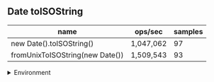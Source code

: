 ## Date toISOString

|name|ops/sec|samples|
|-|-|-|
|new Date().toISOString()|1,047,062|97|
|fromUnixToISOString(new Date())|1,509,543|93|


<details>
<summary>Environment</summary>

* __Machine:__ linux x64 | 2 vCPUs | 6.8GB Mem
* __Run:__ Sat Oct 14 2023 01:42:03 GMT+0000 (Coordinated Universal Time)
</details>

<!--
{"environment":{"platform":"linux","arch":"x64","cpus":2,"totalMemory":6.7597503662109375},"benchmarks":[{"name":"new Date().toISOString()","hz":1047061.6141009066,"cycles":4,"stats":{"deviation":1.2568196802828346e-8,"mean":9.550536344116505e-7,"moe":2.5011698035736894e-9,"rme":0.2618878891670315,"sem":1.2761070426396375e-9,"variance":1.5795957087462464e-16}},{"name":"fromUnixToISOString(new Date())","hz":1509543.4304328295,"cycles":8,"stats":{"deviation":4.6659592509058163e-8,"mean":6.624519572207812e-7,"moe":9.483213731428987e-9,"rme":1.4315322987669026,"sem":4.8383743527698915e-9,"variance":2.1771175731113568e-15}}]}-->
